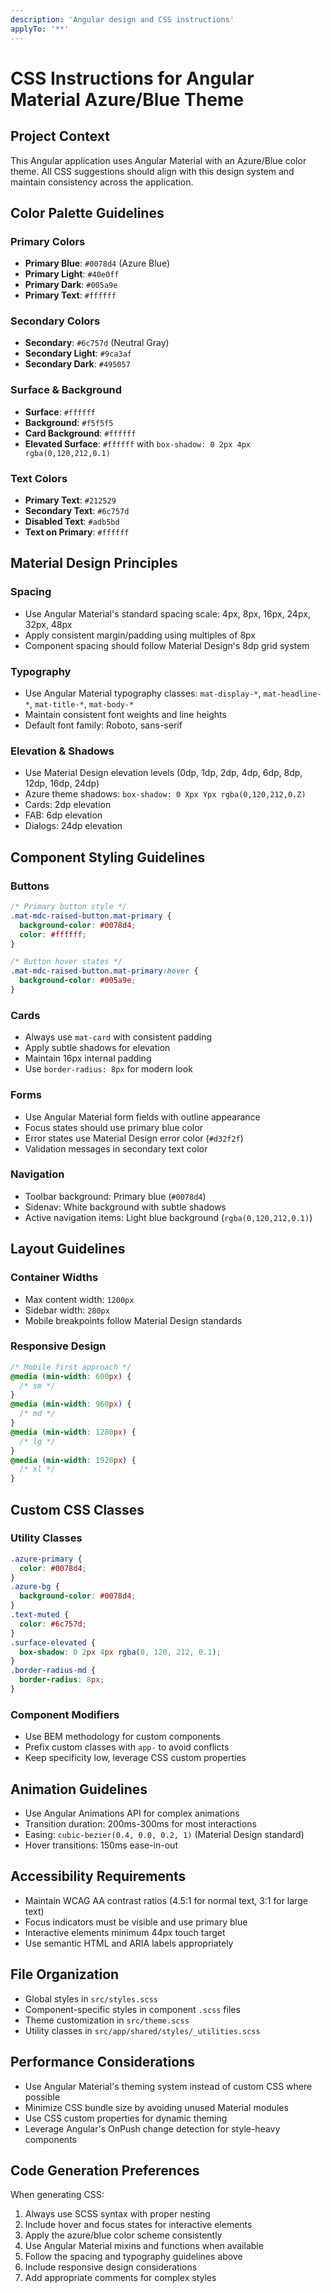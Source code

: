 ```yaml
---
description: 'Angular design and CSS instructions'
applyTo: '**'
---
```


# CSS Instructions for Angular Material Azure/Blue Theme

## Project Context

This Angular application uses Angular Material with an Azure/Blue color theme. All CSS suggestions should align with this design system and maintain consistency across the application.

## Color Palette Guidelines

### Primary Colors

- **Primary Blue**: `#0078d4` (Azure Blue)
- **Primary Light**: `#40e0ff`
- **Primary Dark**: `#005a9e`
- **Primary Text**: `#ffffff`

### Secondary Colors

- **Secondary**: `#6c757d` (Neutral Gray)
- **Secondary Light**: `#9ca3af`
- **Secondary Dark**: `#495057`

### Surface & Background

- **Surface**: `#ffffff`
- **Background**: `#f5f5f5`
- **Card Background**: `#ffffff`
- **Elevated Surface**: `#ffffff` with `box-shadow: 0 2px 4px rgba(0,120,212,0.1)`

### Text Colors

- **Primary Text**: `#212529`
- **Secondary Text**: `#6c757d`
- **Disabled Text**: `#adb5bd`
- **Text on Primary**: `#ffffff`

## Material Design Principles

### Spacing

- Use Angular Material's standard spacing scale: 4px, 8px, 16px, 24px, 32px, 48px
- Apply consistent margin/padding using multiples of 8px
- Component spacing should follow Material Design's 8dp grid system

### Typography

- Use Angular Material typography classes: `mat-display-*`, `mat-headline-*`, `mat-title-*`, `mat-body-*`
- Maintain consistent font weights and line heights
- Default font family: Roboto, sans-serif

### Elevation & Shadows

- Use Material Design elevation levels (0dp, 1dp, 2dp, 4dp, 6dp, 8dp, 12dp, 16dp, 24dp)
- Azure theme shadows: `box-shadow: 0 Xpx Ypx rgba(0,120,212,0.Z)`
- Cards: 2dp elevation
- FAB: 6dp elevation
- Dialogs: 24dp elevation

## Component Styling Guidelines

### Buttons

```css
/* Primary button style */
.mat-mdc-raised-button.mat-primary {
  background-color: #0078d4;
  color: #ffffff;
}

/* Button hover states */
.mat-mdc-raised-button.mat-primary:hover {
  background-color: #005a9e;
}
```

### Cards

- Always use `mat-card` with consistent padding
- Apply subtle shadows for elevation
- Maintain 16px internal padding
- Use `border-radius: 8px` for modern look

### Forms

- Use Angular Material form fields with outline appearance
- Focus states should use primary blue color
- Error states use Material Design error color (`#d32f2f`)
- Validation messages in secondary text color

### Navigation

- Toolbar background: Primary blue (`#0078d4`)
- Sidenav: White background with subtle shadows
- Active navigation items: Light blue background (`rgba(0,120,212,0.1)`)

## Layout Guidelines

### Container Widths

- Max content width: `1200px`
- Sidebar width: `280px`
- Mobile breakpoints follow Material Design standards

### Responsive Design

```css
/* Mobile first approach */
@media (min-width: 600px) {
  /* sm */
}
@media (min-width: 960px) {
  /* md */
}
@media (min-width: 1280px) {
  /* lg */
}
@media (min-width: 1920px) {
  /* xl */
}
```

## Custom CSS Classes

### Utility Classes

```css
.azure-primary {
  color: #0078d4;
}
.azure-bg {
  background-color: #0078d4;
}
.text-muted {
  color: #6c757d;
}
.surface-elevated {
  box-shadow: 0 2px 4px rgba(0, 120, 212, 0.1);
}
.border-radius-md {
  border-radius: 8px;
}
```

### Component Modifiers

- Use BEM methodology for custom components
- Prefix custom classes with `app-` to avoid conflicts
- Keep specificity low, leverage CSS custom properties

## Animation Guidelines

- Use Angular Animations API for complex animations
- Transition duration: 200ms-300ms for most interactions
- Easing: `cubic-bezier(0.4, 0.0, 0.2, 1)` (Material Design standard)
- Hover transitions: 150ms ease-in-out

## Accessibility Requirements

- Maintain WCAG AA contrast ratios (4.5:1 for normal text, 3:1 for large text)
- Focus indicators must be visible and use primary blue
- Interactive elements minimum 44px touch target
- Use semantic HTML and ARIA labels appropriately

## File Organization

- Global styles in `src/styles.scss`
- Component-specific styles in component `.scss` files
- Theme customization in `src/theme.scss`
- Utility classes in `src/app/shared/styles/_utilities.scss`

## Performance Considerations

- Use Angular Material's theming system instead of custom CSS where possible
- Minimize CSS bundle size by avoiding unused Material modules
- Use CSS custom properties for dynamic theming
- Leverage Angular's OnPush change detection for style-heavy components

## Code Generation Preferences

When generating CSS:

1. Always use SCSS syntax with proper nesting
2. Include hover and focus states for interactive elements
3. Apply the azure/blue color scheme consistently
4. Use Angular Material mixins and functions when available
5. Follow the spacing and typography guidelines above
6. Include responsive design considerations
7. Add appropriate comments for complex styles

